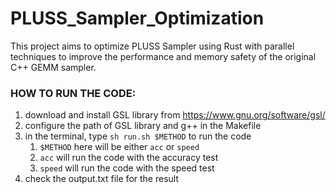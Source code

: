 # PLUSS_Sampler_Optimization

This project aims to optimize PLUSS Sampler using Rust with parallel techniques to improve the 
performance and memory safety of the original C++ GEMM sampler.

### HOW TO RUN THE CODE:
1. download and install GSL library from https://www.gnu.org/software/gsl/
2. configure the path of GSL library and g++ in the Makefile
3. in the terminal, type `sh run.sh $METHOD` to run the code
   1. `$METHOD` here will be either `acc` or `speed`
   2. `acc` will run the code with the accuracy test
   3. `speed` will run the code with the speed test
4. check the output.txt file for the result
